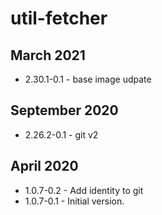 # util-fetcher

## March 2021

- 2.30.1-0.1 - base image udpate

## September 2020

- 2.26.2-0.1 - git v2

## April 2020

- 1.0.7-0.2 - Add identity to git
- 1.0.7-0.1 - Initial version.
